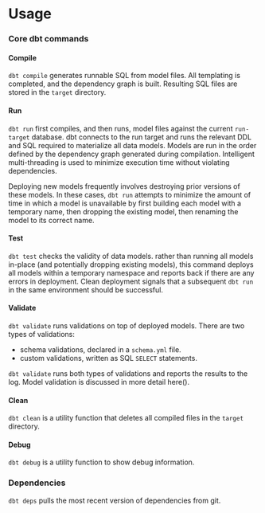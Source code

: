 # Usage #

### Core dbt commands ###

#### Compile ####

`dbt compile` generates runnable SQL from model files. All templating is completed, and the dependency graph is built. Resulting SQL files are stored in the `target` directory.

#### Run ####

`dbt run` first compiles, and then runs, model files against the current `run-target` database. dbt connects to the run target and runs the relevant DDL and SQL required to materialize all data models. Models are run in the order defined by the dependency graph generated during compilation. Intelligent multi-threading is used to minimize execution time without violating dependencies.

Deploying new models frequently involves destroying prior versions of these models. In these cases, `dbt run` attempts to minimize the amount of time in which a model is unavailable by first building each model with a temporary name, then dropping the existing model, then renaming the model to its correct name.

#### Test ####

`dbt test` checks the validity of data models. rather than running all models in-place (and potentially dropping existing models), this command deploys all models within a temporary namespace and reports back if there are any errors in deployment. Clean deployment signals that a subsequent `dbt run` in the same environment should be successful.

#### Validate ####

`dbt validate` runs validations on top of deployed models. There are two types of validations:
- schema validations, declared in a `schema.yml` file.
- custom validations, written as SQL `SELECT` statements.

`dbt validate` runs both types of validations and reports the results to the log. Model validation is discussed in more detail here().

#### Clean ####

`dbt clean` is a utility function that deletes all compiled files in the `target` directory.

#### Debug ####

`dbt debug` is a utility function to show debug information.

### Dependencies ###

`dbt deps` pulls the most recent version of dependencies from git.
